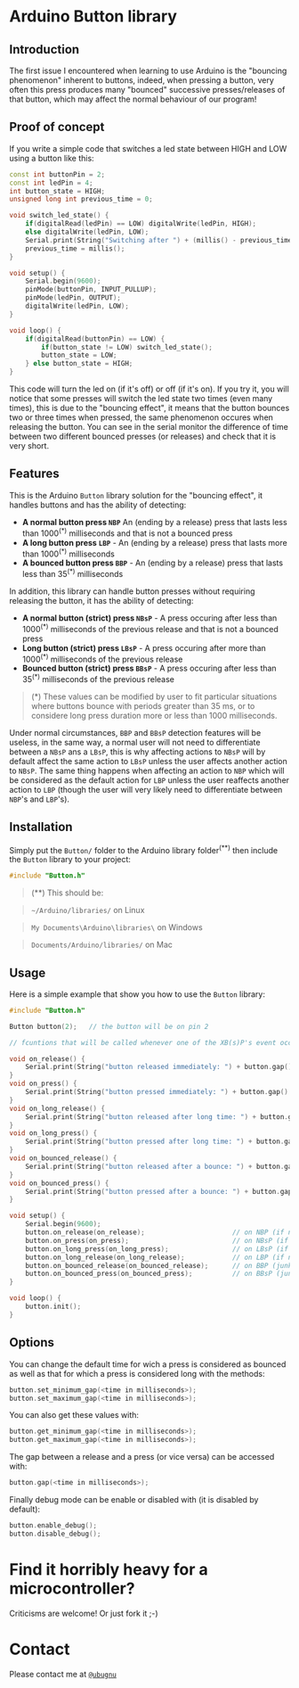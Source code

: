 # Arduino Button library

## Introduction

The first issue I encountered when learning to use Arduino is the "bouncing phenomenon" inherent to buttons, indeed, when pressing a button, very often this press produces many "bounced" successive presses/releases of that button, which may affect the normal behaviour of our program!

## Proof of concept

If you write a simple code that switches a led state between HIGH and LOW using a button like this:

```C++
const int buttonPin = 2;
const int ledPin = 4;
int button_state = HIGH;
unsigned long int previous_time = 0;

void switch_led_state() {
	if(digitalRead(ledPin) == LOW) digitalWrite(ledPin, HIGH);
	else digitalWrite(ledPin, LOW);
	Serial.print(String("Switching after ") + (millis() - previous_time) + String(" milliseconds\n"));
	previous_time = millis();
}

void setup() {
	Serial.begin(9600);
	pinMode(buttonPin, INPUT_PULLUP);
	pinMode(ledPin, OUTPUT);
	digitalWrite(ledPin, LOW);
}

void loop() {
	if(digitalRead(buttonPin) == LOW) {
		if(button_state != LOW) switch_led_state();
		button_state = LOW;
	} else button_state = HIGH;
}
```

This code will turn the led on (if it's off) or off (if it's on). If you try it, you will notice that some presses will switch the led state two times (even many times), this is due to the "bouncing effect", it means that the button bounces two or three times when pressed, the same phenomenon occures when releasing the button. You can see in the serial monitor the difference of time between two different bounced presses (or releases) and check that it is very short.

## Features

This is the Arduino `Button` library solution for the "bouncing effect", it handles buttons and has the ability of detecting:

* **A normal button press `NBP`** An (ending by a release) press that lasts less than 1000<sup>(*)</sup> milliseconds and that is not a bounced press
* **A long button press `LBP`** - An (ending by a release) press that lasts more than 1000<sup>(*)</sup> milliseconds
* **A bounced button press `BBP`** - An (ending by a release) press that lasts less than 35<sup>(*)</sup> milliseconds

In addition, this library can handle button presses without requiring releasing the button, it has the ability of detecting:

* **A normal button (strict) press `NBsP`** - A press occuring after less than 1000<sup>(*)</sup> milliseconds of the previous release and that is not a bounced press
* **Long button (strict) press `LBsP`** - A press occuring after more than 1000<sup>(*)</sup> milliseconds of the previous release
* **Bounced button (strict) press `BBsP`** - A press occuring after less than 35<sup>(*)</sup> milliseconds of the previous release

> (*) These values can be modified by user to fit particular situations where buttons bounce with periods greater than 35 ms, or to considere long press duration more or less than 1000 milliseconds.

Under normal circumstances, `BBP` and `BBsP` detection features will be useless, in the same way, a normal user will not need to differentiate between a `NBsP` ans a `LBsP`, this is why affecting actions to `NBsP` will by default affect the same action to `LBsP` unless the user affects another action to `NBsP`. The same thing happens when affecting an action to `NBP` which will be considered as the default action for `LBP` unless the user reaffects another action to `LBP` (though the user will very likely need to differentiate between `NBP`'s and `LBP`'s).

## Installation

Simply put the `Button/` folder to the Arduino library folder<sup>(**)</sup> then include the `Button` library to your project:

```C++
#include "Button.h"
```

> (**)  This should be:

> `~/Arduino/libraries/` on Linux

> `My Documents\Arduino\libraries\` on Windows

> `Documents/Arduino/libraries/` on Mac

## Usage

Here is a simple example that show you how to use the `Button` library:

```C++
#include "Button.h"

Button button(2);	// the button will be on pin 2

// fcuntions that will be called whenever one of the XB(s)P's event occurs

void on_release() {
	Serial.print(String("button released immediately: ") + button.gap() + String(" milliseconds\n"));
}
void on_press() {
	Serial.print(String("button pressed immediately: ") + button.gap() + String(" milliseconds\n"));
}
void on_long_release() {
	Serial.print(String("button released after long time: ") + button.gap() + String(" milliseconds\n"));
}
void on_long_press() {
	Serial.print(String("button pressed after long time: ") + button.gap() + String(" milliseconds\n"));
}
void on_bounced_release() {
	Serial.print(String("button released after a bounce: ") + button.gap() + String(" milliseconds\n"));
}
void on_bounced_press() {
	Serial.print(String("button pressed after a bounce: ") + button.gap() + String(" milliseconds\n"));
}

void setup() {
	Serial.begin(9600);
	button.on_release(on_release);						// on NBP (if not set nothing will be done)
	button.on_press(on_press);							// on NBsP (if not set nothing will be done)
	button.on_long_press(on_long_press);				// on LBsP (if not set, on_press will be used for on_long_press events)
	button.on_long_release(on_long_release);			// on LBP (if not set, on_release will be used for on_long_release events)
	button.on_bounced_release(on_bounced_release);		// on BBP (junk, if not set nothing will be done)
	button.on_bounced_press(on_bounced_press);			// on BBsP (junk, if not set nothing will be done)
}

void loop() {
	button.init();
}
```

## Options

You can change the default time for wich a press is considered as bounced as well as that for which a press is considered long with the methods:

```C++
button.set_minimum_gap(<time in milliseconds>);
button.set_maximum_gap(<time in milliseconds>);
```

You can also get these values with:

```C++
button.get_minimum_gap(<time in milliseconds>);
button.get_maximum_gap(<time in milliseconds>);
```

The gap between a release and a press (or vice versa) can be accessed with:

```C++
button.gap(<time in milliseconds>);
```

Finally debug mode can be enable or disabled with (it is disabled by default):

```C++
button.enable_debug();
button.disable_debug();
```

# Find it horribly heavy for a microcontroller?

Criticisms are welcome! Or just fork it ;-)

# Contact

Please contact me at [`@ubugnu`](https://twitter.com/ubugnu)

